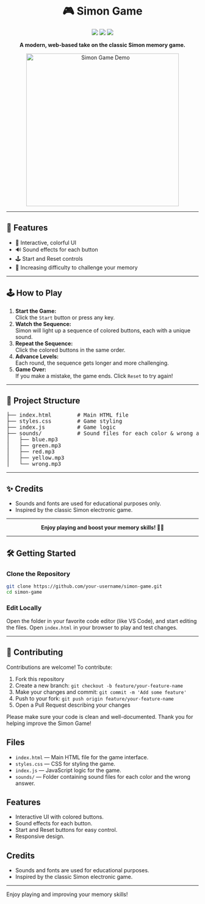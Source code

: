 
<div align="center">
  <h1>🎮 Simon Game</h1>
  <p>
    <img src="https://img.shields.io/badge/HTML5-E34F26?style=for-the-badge&logo=html5&logoColor=white"/>
    <img src="https://img.shields.io/badge/CSS3-1572B6?style=for-the-badge&logo=css3&logoColor=white"/>
    <img src="https://img.shields.io/badge/JavaScript-F7DF1E?style=for-the-badge&logo=javascript&logoColor=black"/>
  </p>
  <p><b>A modern, web-based take on the classic Simon memory game.</b></p>
  <img src="https://user-images.githubusercontent.com/674621/146646964-6b5c7b7b-2b7e-4e7e-8e2e-2e7e2e7e2e7e.gif" width="400" alt="Simon Game Demo"/>
</div>

---

## 🚀 Features

- 🎨 Interactive, colorful UI
- 🔊 Sound effects for each button
- 🕹️ Start and Reset controls
- 🧠 Increasing difficulty to challenge your memory

---

## 🕹️ How to Play

1. <b>Start the Game:</b> <br>Click the <code>Start</code> button or press any key.
2. <b>Watch the Sequence:</b> <br>Simon will light up a sequence of colored buttons, each with a unique sound.
3. <b>Repeat the Sequence:</b> <br>Click the colored buttons in the same order.
4. <b>Advance Levels:</b> <br>Each round, the sequence gets longer and more challenging.
5. <b>Game Over:</b> <br>If you make a mistake, the game ends. Click <code>Reset</code> to try again!

---

## 📁 Project Structure

<pre>
├── index.html        # Main HTML file
├── styles.css        # Game styling
├── index.js          # Game logic
├── sounds/           # Sound files for each color & wrong answer
│   ├── blue.mp3
│   ├── green.mp3
│   ├── red.mp3
│   ├── yellow.mp3
│   └── wrong.mp3
</pre>

---

## ✨ Credits

- Sounds and fonts are used for educational purposes only.
- Inspired by the classic Simon electronic game.

---

<div align="center">
  <b>Enjoy playing and boost your memory skills! 🚦🧠</b>
</div>

---

## 🛠️ Getting Started

### Clone the Repository

```bash
git clone https://github.com/your-username/simon-game.git
cd simon-game
```

### Edit Locally

Open the folder in your favorite code editor (like VS Code), and start editing the files. Open `index.html` in your browser to play and test changes.

---

## 🤝 Contributing

Contributions are welcome! To contribute:

1. Fork this repository
2. Create a new branch: `git checkout -b feature/your-feature-name`
3. Make your changes and commit: `git commit -m 'Add some feature'`
4. Push to your fork: `git push origin feature/your-feature-name`
5. Open a Pull Request describing your changes

Please make sure your code is clean and well-documented. Thank you for helping improve the Simon Game!

## Files

- `index.html` — Main HTML file for the game interface.
- `styles.css` — CSS for styling the game.
- `index.js` — JavaScript logic for the game.
- `sounds/` — Folder containing sound files for each color and the wrong answer.

## Features

- Interactive UI with colored buttons.
- Sound effects for each button.
- Start and Reset buttons for easy control.
- Responsive design.

## Credits

- Sounds and fonts are used for educational purposes.
- Inspired by the classic Simon electronic game.

---
Enjoy playing and improving your memory skills!
